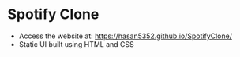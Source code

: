 # Spotify Clone
- Access the website at: https://hasan5352.github.io/SpotifyClone/
- Static UI built using HTML and CSS
